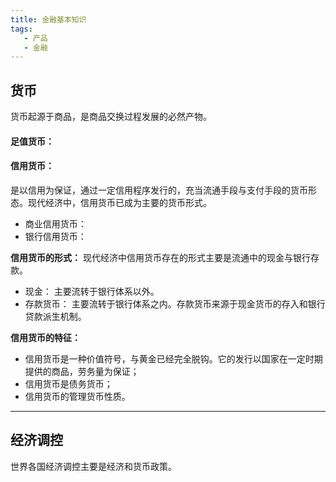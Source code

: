 ```yaml
---
title: 金融基本知识
tags:
   - 产品
   - 金融
---
```


## 货币
货币起源于商品，是商品交换过程发展的必然产物。

#### 足值货币：

#### 信用货币：
是以信用为保证，通过一定信用程序发行的，充当流通手段与支付手段的货币形态。现代经济中，信用货币已成为主要的货币形式。

* 商业信用货币：
* 银行信用货币：

**信用货币的形式：**
现代经济中信用货币存在的形式主要是流通中的现金与银行存款。
* 现金：
主要流转于银行体系以外。
* 存款货币：
主要流转于银行体系之内。存款货币来源于现金货币的存入和银行贷款派生机制。

**信用货币的特征：**
* 信用货币是一种价值符号，与黄金已经完全脱钩。它的发行以国家在一定时期提供的商品，劳务量为保证；
* 信用货币是债务货币；
* 信用货币的管理货币性质。

*****
## 经济调控
世界各国经济调控主要是经济和货币政策。




